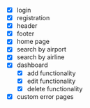 - [x] login
- [x] registration
- [x] header
- [x] footer
- [x] home page
- [x] search by airport
- [x] search by airline
- [x] dashboard
    - [x] add functionality
    - [x] edit functionality
    - [x] delete functionality
- [x] custom error pages
